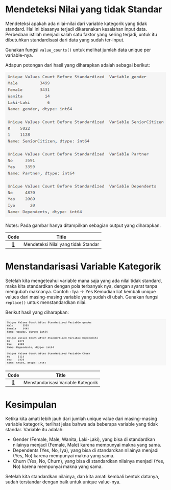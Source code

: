 # Mendeteksi Nilai yang tidak Standar
Mendeteksi apakah ada nilai-nilai dari variable kategorik yang tidak standard. Hal ini biasanya terjadi dikarenakan kesalahan input data. Perbedaan istilah menjadi salah satu faktor yang sering terjadi, untuk itu dibutuhkan standardisasi dari data yang sudah ter-input.

Gunakan fungsi `value_counts()` untuk melihat jumlah data unique per variable-nya.

Adapun potongan dari hasil yang diharapkan adalah sebagai berikut:

![Output](img/standarisasi-nilai-1.png)

Notes: Pada gambar hanya ditampilkan sebagian output yang diharapkan.

| Code  |               Title              	|
|:----:	|:--------------------------------:	|
| [📜](https://github.com/bayubagusbagaswara/dqlab-data-engineer/blob/master/8-Data-Science-in-Telco-Data-Cleansing/6-Menstandarisasi-Nilai/MendeteksiNilaiYangTidakStandar.py) | Mendeteksi Nilai yang tidak Standar |


# Menstandarisasi Variable Kategorik
Setelah kita mengeteahui variable mana saja yang ada nilai tidak standard, maka kita standardkan dengan pola terbanyak nya, dengan syarat tanpa mengubah maknanya. Contoh : Iya -> Yes Kemudian liat kembali unique values dari masing-masing variable yang sudah di ubah. Gunakan fungsi `replace()` untuk menstandardkan nilai.

Berikut hasil yang diharapkan:

![Standarisasi_Variable](img/standarisasi-variable.png)

| Code  |               Title              	|
|:----:	|:--------------------------------:	|
| [📜](https://github.com/bayubagusbagaswara/dqlab-data-engineer/blob/master/8-Data-Science-in-Telco-Data-Cleansing/6-Menstandarisasi-Nilai/MenstandarisasiVariableKategorik.py) | Menstandarisasi Variable Kategorik |

# Kesimpulan

Ketika kita amati lebih jauh dari jumlah unique value dari masing-masing variable kategorik, terlihat jelas bahwa ada beberapa variable yang tidak standar. Variable itu adalah:

- Gender (Female, Male, Wanita, Laki-Laki), yang bisa di standardkan nilainya menjadi (Female, Male) karena mempunyai makna yang sama.
- Dependents (Yes, No, Iya), yang bisa di standardkan nilainya menjadi (Yes, No) karena mempunyai makna yang sama.
- Churn (Yes, No, Churn), yang bisa di standardkan nilainya menjadi (Yes, No) karena mempunyai makna yang sama.

Setelah kita standardkan nilainya, dan kita amati kembali bentuk datanya, sudah terstandar dengan baik untuk unique value-nya.